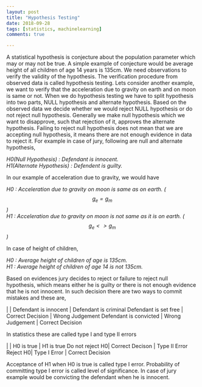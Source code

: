 ```yaml
---
layout: post
title: "Hypothesis Testing"
date: 2018-09-28
tags: [statistics, machinelearning]
comments: true

---
```


A statistical hypothesis is conjecture about the population parameter which may or may not be true. A simple example of conjecture would be average height of all children of age 14 years is 135cm. We need observations to verify the validity of the hypothesis. The verification procedure from observed data is called hypothesis testing. Lets consider another example, we want to verify that the acceleration due to gravity on earth and on moon is same or not. When we do hypothesis testing we have to split hypothesis into two parts, NULL hypothesis and alternate hypothesis. Based on the observed data we decide whether we would reject NULL hypothesis or do not reject null hypothesis. Generally we make null hypothesis which we want to disapprove, such that rejection of it, approves the alternate hypothesis. Failing to reject null hypothesis does not mean that we are accepting null hypothesis, it means there are not enough evidence in data to reject it. For example in case of jury, following are null and alternate hypothesis,

*H0(Null Hypothesis) : Defendant is innocent.*  
*H1(Alternate Hypothesis) : Defendent is guilty.*

In our example of acceleration due to gravity, we would have

*H0 : Acceleration due to gravity on moon is same as on earth. ($$ g_e = g_m $$)*  
*H1 : Acceleration due to gravity on moon is not same as it is on earth. ($$ g_e <> g_m $$)*

In case of height of children,

*H0 : Average height of children of age is 135cm.*  
*H1 : Average height of children of age 14 is not 135cm.*

Based on evidences jury decides to reject or failure to reject null hypothesis, which means either he is guilty or there is not enough evidence that he is not innocent. In such decision there are two ways to commit mistakes and these are,

| | Defendant is innocent | Defendant is criminal
Defendant is set free | Correct Decision | Wrong Judgement
Defendant is convicted | Wrong Judgement | Correct Decision

In statistics these are called type I and type II errors

| | H0 is true | H1 is true
Do not reject H0| Correct Decison | Type II Error
Reject H0| Type I Error | Correct Decision

Acceptance of H1 when H0 is true is called type I error. Probability of committing type I error is called level of significance. In case of jury example would be convicting the defendant when he is innocent. 
